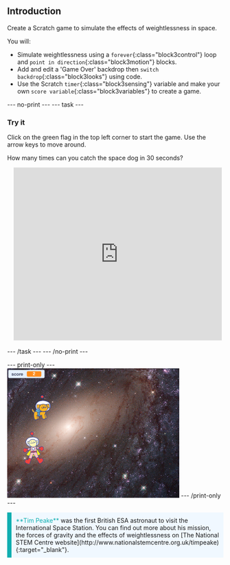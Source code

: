 ## Introduction

Create a Scratch game to simulate the effects of weightlessness in space. 

You will:

- Simulate weightlessness using a `forever`{:class="block3control"} loop and `point in direction`{:class="block3motion"} blocks.
- Add and edit a 'Game Over' backdrop then `switch backdrop`{:class="block3looks"} using code.
- Use the Scratch `timer`{:class="block3sensing"} variable and make your own `score variable`{:class="block3variables"} to create a game.

--- no-print ---
--- task ---
### Try it

Click on the green flag in the top left corner to start the game. Use the arrow keys to move around.

How many times can you catch the space dog in 30 seconds?

<div class="scratch-preview" style="margin-left: 15px;">
  <iframe allowtransparency="true" width="485" height="402" src="https://scratch.mit.edu/projects/embed/501663888/?autostart=false" frameborder="0"></iframe>
</div>

--- /task ---
--- /no-print ---

--- print-only ---
![Complete project](images/showcase_static.png)
--- /print-only ---

<p style="border-left: solid; border-width:10px; border-color: #0faeb0; background-color: aliceblue; padding: 10px;">
<span style="color: #0faeb0">**Tim Peake**</span> was the first British ESA astronaut to visit the International Space Station. You can find out more about his mission, the forces of gravity and the effects of weightlessness on [The National STEM Centre website](http://www.nationalstemcentre.org.uk/timpeake){:target="_blank"}.
</p>
